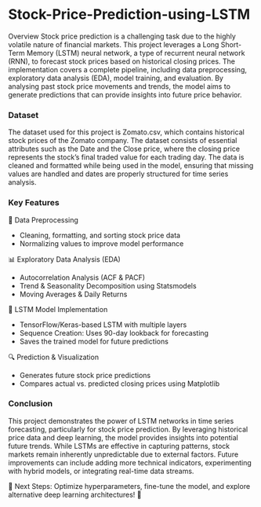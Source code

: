 # Stock-Price-Prediction-using-LSTM
Overview
Stock price prediction is a challenging task due to the highly volatile nature of financial markets. This project leverages a Long Short-Term Memory (LSTM) neural network, a type of recurrent neural network (RNN), to forecast stock prices based on historical closing prices. The implementation covers a complete pipeline, including data preprocessing, exploratory data analysis (EDA), model training, and evaluation. By analysing past stock price movements and trends, the model aims to generate predictions that can provide insights into future price behavior.

### Dataset
The dataset used for this project is Zomato.csv, which contains historical stock prices of the Zomato company. The dataset consists of essential attributes such as the Date and the Close price, where the closing price represents the stock’s final traded value for each trading day. The data is cleaned and formatted while being used in the model, ensuring that missing values are handled and dates are properly structured for time series analysis.

### Key Features
📌 Data Preprocessing
- Cleaning, formatting, and sorting stock price data
- Normalizing values to improve model performance

📊 Exploratory Data Analysis (EDA)
-  Autocorrelation Analysis (ACF & PACF)
-  Trend & Seasonality Decomposition using Statsmodels
-  Moving Averages & Daily Returns

🤖 LSTM Model Implementation
- TensorFlow/Keras-based LSTM with multiple layers
- Sequence Creation: Uses 90-day lookback for forecasting
- Saves the trained model for future predictions

🔍 Prediction & Visualization
- Generates future stock price predictions
- Compares actual vs. predicted closing prices using Matplotlib
 
### Conclusion
This project demonstrates the power of LSTM networks in time series forecasting, particularly for stock price prediction. By leveraging historical price data and deep learning, the model provides insights into potential future trends. While LSTMs are effective in capturing patterns, stock markets remain inherently unpredictable due to external factors. Future improvements can include adding more technical indicators, experimenting with hybrid models, or integrating real-time data streams.

🔹 Next Steps: Optimize hyperparameters, fine-tune the model, and explore alternative deep learning architectures! 🚀





